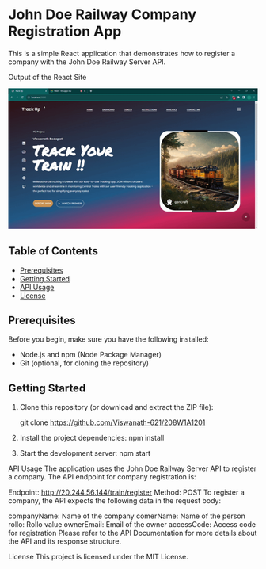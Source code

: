 # John Doe Railway Company Registration App

This is a simple React application that demonstrates how to register a company with the John Doe Railway Server API.

Output of the React Site 

<img src = "train output.gif" alt = "Track Up" />

## Table of Contents

- [Prerequisites](#prerequisites)
- [Getting Started](#getting-started)
- [API Usage](#api-usage)
- [License](#license)

## Prerequisites

Before you begin, make sure you have the following installed:

- Node.js and npm (Node Package Manager)
- Git (optional, for cloning the repository)

## Getting Started

1. Clone this repository (or download and extract the ZIP file):

   git clone https://github.com/Viswanath-621/208W1A1201
2. Install the project dependencies:
   npm install
3. Start the development server:
   npm start
   
API Usage
The application uses the John Doe Railway Server API to register a company. The API endpoint for company registration is:

Endpoint: http://20.244.56.144/train/register
Method: POST
To register a company, the API expects the following data in the request body:

companyName: Name of the company
comerName: Name of the person
rollo: Rollo value
ownerEmail: Email of the owner
accessCode: Access code for registration
Please refer to the API Documentation for more details about the API and its response structure.

License
This project is licensed under the MIT License.

